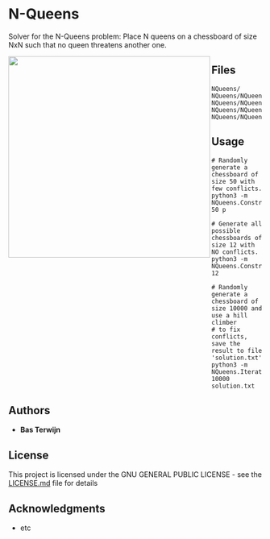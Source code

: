 # N-Queens

Solver for the N-Queens problem: Place N queens on a chessboard of
size NxN such that no queen threatens another one.

<img src="https://github.com/bterwijn/NQueens/docs/solution.png" align="left" height="400" >

## Files

```
NQueens/
NQueens/NQueens
NQueens/NQueens/Board
NQueens/NQueens/ConstructiveAlgorithms
NQueens/NQueens/IterativeAlgorithms
```

## Usage

```
# Randomly generate a chessboard of size 50 with few conflicts.
python3 -m NQueens.ConstructiveAlgorithms.Random 50 p

# Generate all possible chessboards of size 12 with NO conflicts.
python3 -m NQueens.ConstructiveAlgorithms.DepthFirst 12

# Randomly generate a chessboard of size 10000 and use a hill climber
# to fix conflicts, save the result to file 'solution.txt'.
python3 -m NQueens.IterativeAlgorithms.HillClimber 10000 solution.txt
```

## Authors

* **Bas Terwijn**

## License

This project is licensed under the GNU GENERAL PUBLIC LICENSE - see the [LICENSE.md](LICENSE.md) file for details

## Acknowledgments

* etc
